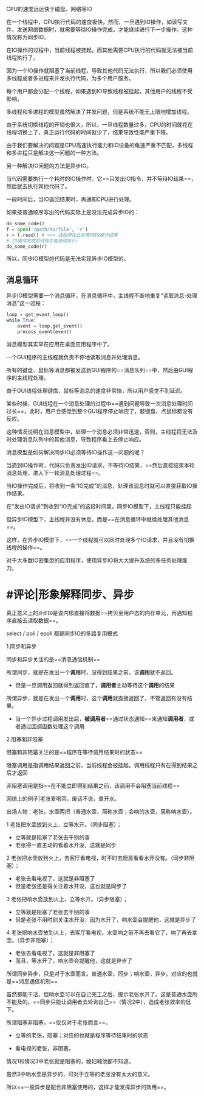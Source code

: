 CPU的速度远远快于磁盘、网络等IO

在一个线程中，CPU执行代码的速度极快，然而，一旦遇到IO操作，如读写文件、发送网络数据时，就需要等待IO操作完成，才能继续进行下一步操作。这种情况称为同步IO。

在IO操作的过程中，当前线程被挂起，而其他需要CPU执行的代码就无法被当前线程执行了。



因为一个IO操作就阻塞了当前线程，导致其他代码无法执行，所以我们必须使用多线程或者多进程来并发执行代码，为多个用户服务。

每个用户都会分配一个线程，如果遇到IO导致线程被挂起，其他用户的线程不受影响。



多线程和多进程的模型虽然解决了并发问题，但是系统不能无上限地增加线程。

由于系统切换线程的开销也很大，所以，一旦线程数量过多，CPU的时间就花在线程切换上了，真正运行代码的时间就少了，结果导致性能严重下降。

由于我们要解决的问题是CPU高速执行能力和IO设备的龟速严重不匹配，多线程和多进程只是解决这一问题的一种方法。



另一种解决IO问题的方法是异步IO。

当代码需要执行一个耗时的IO操作时，它==只发出IO指令，并不等待IO结果==，然后就去执行其他代码了。

一段时间后，当IO返回结果时，再通知CPU进行处理。

如果按普通顺序写出的代码实际上是没法完成异步IO的：

```python
do_some_code()
f = open('/path/to/file', 'r')
r = f.read() # <== 线程停在此处等待IO操作结果
# IO操作完成后线程才能继续执行:
do_some_code(r)
```

所以，同步IO模型的代码是无法实现异步IO模型的。





## 消息循环

异步IO模型需要一个消息循环，在消息循环中，主线程不断地重复“读取消息-处理消息”这一过程：

```python
loop = get_event_loop()
while True:
    event = loop.get_event()
    process_event(event)
```



消息模型其实早在应用在桌面应用程序中了。

一个GUI程序的主线程就负责不停地读取消息并处理消息。

所有的键盘、鼠标等消息都被发送到GUI程序的==消息队列==中，然后由GUI程序的主线程处理。



由于GUI线程处理键盘、鼠标等消息的速度非常快，所以用户感觉不到延迟。

某些时候，GUI线程在一个消息处理的过程中==遇到问题导致一次消息处理时间过长==，此时，用户会感觉到整个GUI程序停止响应了，敲键盘、点鼠标都没有反应。

这种情况说明在消息模型中，处理一个消息必须非常迅速，否则，主线程将无法及时处理消息队列中的其他消息，导致程序看上去停止响应。





消息模型是如何解决同步IO必须等待IO操作这一问题的呢？

当遇到IO操作时，代码只负责发出IO请求，不等待IO结果，==然后直接结束本轮消息处理，进入下一轮消息处理过程==。

当IO操作完成后，将收到一条“IO完成”的消息，处理该消息时就可以直接获取IO操作结果。



在“发出IO请求”到收到“IO完成”的这段时间里，同步IO模型下，主线程只能挂起

但异步IO模型下，主线程并没有休息，而是==在消息循环中继续处理其他消息==。

这样，在异步IO模型下，==一个线程就可以同时处理多个IO请求，并且没有切换线程的操作==。

对于大多数IO密集型的应用程序，使用异步IO将大大提升系统的多任务处理能力。







# #评论|形象解释同步、异步

真正意义上的`异步IO`是说内核直接将数据==拷贝至用户态的内存单元，再通知程序直接去读取数据==。

select / poll / epoll 都是同步IO的多路复用模式



1.同步和异步

同步和异步关注的是==消息通信机制==

所谓同步，就是在发出一个**调用**时，没得到结果之前，该**调用**就不返回。

- 但是一旦调用返回就得到返回值了，**调用者**主动等待这个**调用**的结果

所谓异步，就是在发出一个**调用**时，这个**调用**就直接返回了，不管返回有没有结果。

- 当一个异步过程调用发出后，**被调用者**==通过状态通知==来通知**调用者**，或者通过回调函数处理这个调用





 2.阻塞和非阻塞

 阻塞和非阻塞关注的是==程序在等待调用结果时的状态==

 阻塞调用是指调用结果返回之前，当前线程会被挂起。调用线程只有在得到结果之后才返回

 非阻塞调用是指==在不能立即得到结果之前，该调用不会阻塞当前线程==



网络上的例子|老张爱喝茶，废话不说，煮开水。

出场人物：老张，水壶两把（普通水壶，简称水壶；会响的水壶，简称响水壶）。

1 老张把水壶放到火上，立等水开。（同步阻塞）；

- 立等就是阻塞了老张去干别的事
- 老张得一直主动的看着水开没，这就是同步

2 老张把水壶放到火上，去客厅看电视，时不时去厨房看看水开没有。（同步非阻塞）；

- 老张去看电视了，这就是非阻塞了
- 但是老张还是得关注着水开没，这也就是同步了

3 老张把响水壶放到火上，立等水开。（异步阻塞）；

- 立等就是阻塞了老张去干别的事
- 但是老张不用时刻关注水开没，因为水开了，响水壶会提醒他，这就是异步了

4 老张把响水壶放到火上，去客厅看电视，水壶响之前不再去看它了，响了再去拿壶。（异步非阻塞）；

- 老张去看电视了，这就是非阻塞了
- 而且，等水开了，响水壶会提醒他，这就是异步了

所谓同步异步，只是对于水壶而言。普通水壶，同步；响水壶，异步。对应的也就是==消息通信机制==

虽然都能干活，但响水壶可以在自己完工之后，提示老张水开了。这是普通水壶所不能及的。==同步只能让调用者去轮询自己==（情况2中），造成老张效率的低下。



所谓阻塞非阻塞，==仅仅对于老张而言==。

- 立等的老张，阻塞；对应的也就是程序等待结果时的状态

- 看电视的老张，非阻塞。

情况1和情况3中老张就是阻塞的，媳妇喊他都不知道。

虽然3中响水壶是异步的，可对于立等的老张没有太大的意义。

所以==一般异步是配合非阻塞使用的，这样才能发挥异步的效用==。